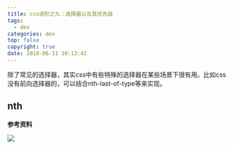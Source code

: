 ```yaml
---
title: css进阶之九：选择器以及其优先级
tags:
  - dev
categories: dev
top: false
copyright: true
date: 2018-06-11 10:13:41
---
```

除了常见的选择器，其实css中有些特殊的选择器在某些场景下很有用。比如css没有前向选择器的，可以结合nth-last-of-type等来实现。

<!--more-->
## nth

**参考资料**
[]()

![](http://static.zhyjor.com/wexin.png)
